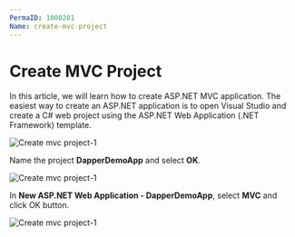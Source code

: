 ```yaml
---
PermaID: 1000201
Name: create-mvc-project
---
```


# Create MVC Project 

In this article, we will learn how to create ASP.NET MVC application. The easiest way to create an ASP.NET application is to open Visual Studio and create a C# web project using the ASP.NET Web Application (.NET Framework) template. 

<img src="https://raw.githubusercontent.com/zzzprojects/docs/master/dapper-tutorial.net/images/create-mvc-project-1.png" alt="Create mvc project-1">

Name the project **DapperDemoApp** and select **OK**.

<img src="https://raw.githubusercontent.com/zzzprojects/docs/master/dapper-tutorial.net/images/create-mvc-project-2.png" alt="Create mvc project-1">

In **New ASP.NET Web Application - DapperDemoApp**, select **MVC** and click OK button. 

<img src="https://raw.githubusercontent.com/zzzprojects/docs/master/dapper-tutorial.net/images/create-mvc-project.png" alt="Create mvc project-1">
